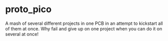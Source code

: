 # proto_pico
A mash of several different projects in one PCB in an attempt to kickstart all of them at once. Why fail and give up on one project when you can do it on several at once!
